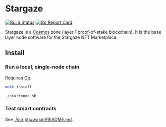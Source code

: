 # Stargaze

[![Build Status](https://ci.publicawesome.com/api/badges/public-awesome/stargaze/status.svg)](https://ci.publicawesome.com/public-awesome/stargaze)
[![Go Report Card](https://goreportcard.com/badge/github.com/public-awesome/stargaze)](https://goreportcard.com/report/github.com/public-awesome/stargaze)

Stargaze is a [Cosmos](https://cosmos.network) zone (layer 1 proof-of-stake blockchain). It is the base layer node software for the Stargaze NFT Marketplace.

## Install

### Run a local, single-node chain

Requires [Go](https://golang.org/doc/install).

```sh
make install

./startnode.sh
```

### Test smart contracts

See [./scripts/wasm/README.md](./scripts/wasm/README.md).


